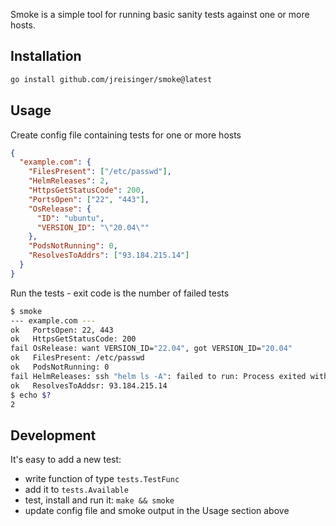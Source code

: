 Smoke is a simple tool for running basic sanity tests against one or more hosts.

## Installation

```sh
go install github.com/jreisinger/smoke@latest
```

## Usage

Create config file containing tests for one or more hosts

```json
{
  "example.com": {
    "FilesPresent": ["/etc/passwd"],
    "HelmReleases": 2,
    "HttpsGetStatusCode": 200,
    "PortsOpen": ["22", "443"],
    "OsRelease": {
      "ID": "ubuntu",
      "VERSION_ID": "\"20.04\""
    },
    "PodsNotRunning": 0,
    "ResolvesToAddrs": ["93.184.215.14"]
  }
}
```

Run the tests - exit code is the number of failed tests

```sh
$ smoke
--- example.com ---
ok   PortsOpen: 22, 443
ok   HttpsGetStatusCode: 200
fail OsRelease: want VERSION_ID="22.04", got VERSION_ID="20.04"
ok   FilesPresent: /etc/passwd
ok   PodsNotRunning: 0
fail HelmReleases: ssh "helm ls -A": failed to run: Process exited with status 127
ok   ResolvesToAddsr: 93.184.215.14
$ echo $?
2
```

## Development

It's easy to add a new test:

* write function of type `tests.TestFunc`
* add it to `tests.Available`
* test, install and run it: `make && smoke`
* update config file and smoke output in the Usage section above
